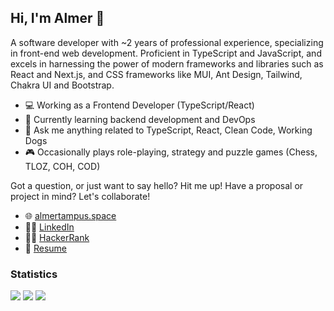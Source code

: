 ## Hi, I'm Almer 👋

A software developer with ~2 years of professional experience, specializing in front-end web development. Proficient in TypeScript and JavaScript, and excels in harnessing the power of modern frameworks and libraries such as React and Next.js, and CSS frameworks like MUI, Ant Design, Tailwind, Chakra UI and Bootstrap.

- 💻 Working as a Frontend Developer (TypeScript/React)
- 🌱 Currently learning backend development and DevOps
- 💬 Ask me anything related to TypeScript, React, Clean Code, Working Dogs
- 🎮 Occasionally plays role-playing, strategy and puzzle games (Chess, TLOZ, COH, COD)
  
Got a question, or just want to say hello? Hit me up! Have a proposal or project in mind? Let's collaborate!

- 🌐 [almertampus.space](https://almertampus.space)
- 🧑‍💼 [LinkedIn](https://ph.linkedin.com/in/almerflorestampus)
- 🧑‍💻 [HackerRank](https://www.hackerrank.com/profile/guyfrommilkyway)
- 📁 [Resume](https://almertampus.space/resume.pdf)

### Statistics
<img src="https://streak-stats.demolab.com/?user=guyfrommilkyway&background=151514&currStreakLabel=FFFFFF&sideLabels=FFFFFF&dates=E4E4E4&currStreakNum=FFFFFF&sideNums=FFFFFF&fire=FFFFFF&ring=515151&hide_border=true&disable_animations=true" />
<img src="https://stats.almertampus.space/api?username=guyfrommilkyway&title_color=FFFFFF&text_color=B8B8B8&bg_color=151514&icon_color=FFFFFF&hide_border=true&rank_icon=github&show_icons=true&include_all_commits=true&custom_title=GitHub&disable_animations=true" />
<img src="https://stats.almertampus.space/api/wakatime?username=guyfrommilkyway&layout=compact&title_color=FFFFFF&text_color=B8B8B8&bg_color=151514&langs_count=10&hide_border=true&custom_title=Wakatime&disable_animations=true" />


